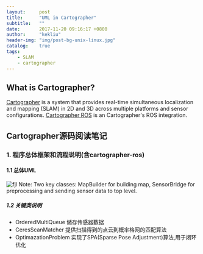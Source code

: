 ```yaml
---
layout:     post
title:      "UML in Cartographer"
subtitle:   ""
date:       2017-11-20 09:16:17 +0800
author:     "kekliu"
header-img: "img/post-bg-unix-linux.jpg"
catalog:    true
tags:
    - SLAM
    - cartographer
---
```


## What is Cartographer?
[Cartographer][cartographer] is a system that provides real-time simultaneous localization and mapping (SLAM) in 2D and 3D across multiple platforms and sensor configurations. [Cartographer ROS][cartographer] is an Cartographer's ROS integration.


## Cartographer源码阅读笔记
### 1. 程序总体框架和流程说明(含cartographer-ros)
#### 1.1 总体UML
![fjl]({{"/img/slam/cartographer-execution-flow.png"}})
Note: Two key classes: MapBuilder for building map, SensorBridge for preprocessing and sending sensor data to top level.
##### 1.2 关键类说明
* OrderedMultiQueue 储存传感器数据
* CeresScanMatcher 提供扫描得到的点云到概率格网的匹配算法
* OptimazationProblem 实现了SPA(Sparse Pose Adjustment)算法,用于闭环优化



[cartographer]: https://github.com/googlecartographer/cartographer
[cartographer-ros]: https://github.com/googlecartographer/cartographer_ros
